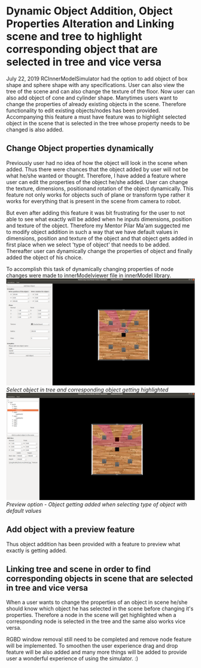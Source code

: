# Dynamic Object Addition, Object Properties Alteration and Linking scene and tree to highlight corresponding object that are selected in tree and vice versa 
July 22, 2019
	RCInnerModelSimulator had the option to add object of box shape and sphere shape with any specifications. User can also view the tree of the scene and can also change the texture of the floor. Now user can also add object of cone and cylinder shape. 
	Manytimes users want to change the properties of already existing objects in the scene. Therefore functionality to edit existing objects/nodes has been provided. Accompanying this feature a must have feature was to highlight selected object in the scene that is selected in the tree whose property needs to be changed is also added.

## Change Object properties dynamically
Previously user had no idea of how the object will look in the scene when added. Thus there were chances that the object added by user will not be what he/she wanted or thought. Therefore, I have added a feature where user can edit the properties of the object he/she added. User can change the texture, dimensions, positionand rotation of the object dynamically. This feature not only works for objects such of plane or transform type rather it works for everything that is present in the scene from camera to robot.
	
But even after adding this feature it was bit frustrating for the user to not able to see what exactly will be added when he inputs dimensions, position and texture of the object. Therefore my Mentor Pilar Ma'am suggected me to modify object addition in such a way that we have default values in dimensions, position and texture of the object and that object gets added in first place when we select 'type of object' that needs to be added. Thereafter user can dynamically change the properties of object and finally added the object of his choice. 

To accomplish this task of dynamically changing properties of node changes were made to innerModelviewer file in innerModel library.
![alt](pic1_e2.png "Select object in tree and corresponding object getting highlighted ")
*Select object in tree and corresponding object getting highlighted*
![alt](pic2_e2.png "Preview option - Object getting added when selecting type of object with default values")
*Preview option - Object getting added when selecting type of object with default values*
## Add object with a preview feature
Thus object addition has been provided with a feature to preview what exactly is getting added.

## Linking tree and scene in order to find corresponding objects in scene that are selected in tree and vice versa 
When a user wants to change the properties of an object in scene he/she should know which object he has selected in the scene before changing it's properties. Therefore a node in the scene will get highlighted when a corresponding node is selected in the tree and the same also works vice versa.

RGBD window removal still need to be completed and remove node feature will be implemented. To smoothen the user experience drag and drop feature will be also added and many more things will be added to provide user a wonderful experience of using the simulator. :)
